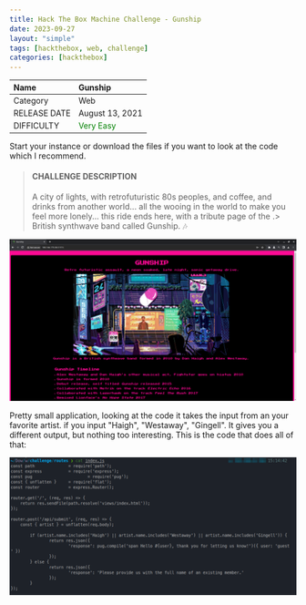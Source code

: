```yaml
---
title: Hack The Box Machine Challenge - Gunship
date: 2023-09-27
layout: "simple"
tags: [hackthebox, web, challenge]
categories: [hackthebox]
---
```


| Name | Gunship|
| :------ |:--- |
| Category | Web |
| RELEASE DATE | August 13, 2021 |
| DIFFICULTY | <span style="color:green"> Very Easy</span> | 1


Start your instance or download the files if you want to look at the code which I recommend. 


> #### CHALLENGE DESCRIPTION
>
>A city of lights, with retrofuturistic 80s peoples, and coffee, and drinks from another world... all the wooing in the world to make you feel more lonely... this ride ends here, with a tribute page of the .> British synthwave band called Gunship. 🎶

![image1](image1.png)

Pretty small application, looking at the code it takes the input from an your favorite artist. if you input "Haigh", "Westaway", "Gingell". It gives you a different output, but nothing too interesting. This is the code that does all of that:

![image2](image.png)

